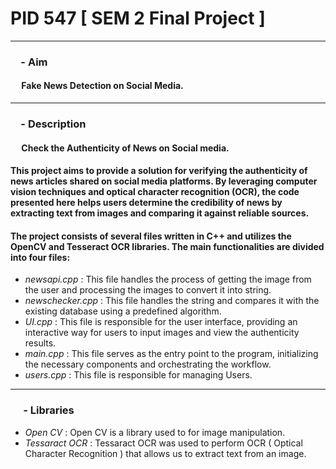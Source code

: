 # PID 547 [ SEM 2 Final Project ] 

***

### &emsp;- **Aim**
#### &emsp; Fake News Detection on Social Media.

***

### &emsp;- **Description**
#### &emsp; Check the Authenticity of News on Social media. 
#### This project aims to provide a solution for verifying the authenticity of news articles shared on social media platforms. By leveraging  computer vision techniques and optical character recognition (OCR), the code presented here helps users determine the credibility of news by extracting text from images and comparing it against reliable sources.                   

#### The project consists of several files written in C++ and utilizes the OpenCV and Tesseract OCR libraries. The main functionalities are divided into four files:

- *newsapi.cpp* : This file handles the process of getting the image from the user and processing the images to convert it into string.
- *newschecker.cpp* : This file handles the string and compares it with the existing database using a predefined algorithm.
- *UI.cpp* : This file is responsible for the user interface, providing an interactive way for users to input images and view the authenticity results.
- *main.cpp* : This file serves as the entry point to the program, initializing the necessary components and orchestrating the workflow.
- *users.cpp* : This file is responsible for managing Users.

***

### &emsp; - **Libraries**
- *Open CV* : Open CV is a library used to for image manipulation.
- *Tessaract OCR* : Tessaract OCR was used to perform OCR ( Optical Character Recognition ) that allows us to extract text from an image.
